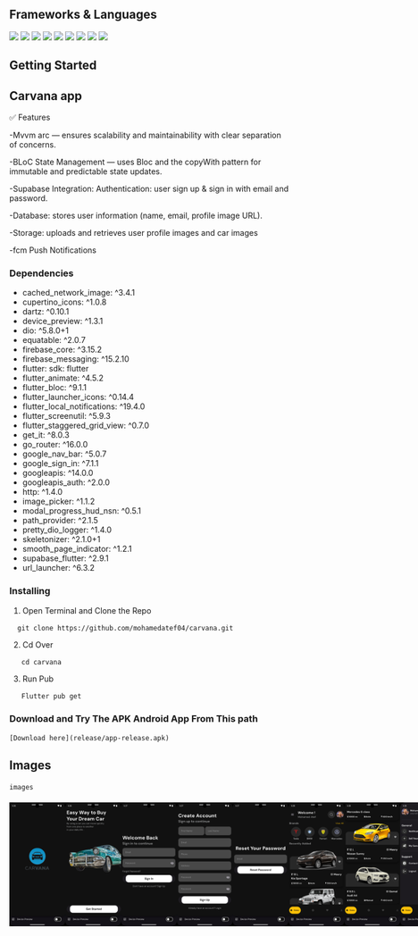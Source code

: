 
## Frameworks & Languages
  <a><img src = "https://img.shields.io/badge/Flutter-02569B?style=for-the-badge&logo=flutter&logoColor=white"></a>
  <a><img src = "https://img.shields.io/badge/Dart-0175C2?style=for-the-badge&logo=dart&logoColor=white"></a>
  <a><img src = "https://img.shields.io/badge/supabase-ffca28?style=for-the-badge&logo=supabase&logoColor=black"></a>
  <a><img src = "https://img.shields.io/badge/firebase-ffca28?style=for-the-badge&logo=firebase&logoColor=black"></a>
  <a><img src = "https://img.shields.io/badge/Notifications-ffca28?style=for-the-badge&logo=Notifications&logoColor=black"></a>
  <a><img src = "https://img.shields.io/badge/Android_Studio-3DDC84?style=for-the-badge&logo=android-studio&logoColor=white"></a>
  <a><img src = "https://img.shields.io/badge/Postman-FF6C37?style=for-the-badge&logo=Postman&logoColor=white"></a>
  <a><img src = "https://img.shields.io/badge/Android-3DDC84?style=for-the-badge&logo=android&logoColor=white"></a>
  <a><img src = "https://img.shields.io/badge/GIT-E44C30?style=for-the-badge&logo=git&logoColor=white"></a>
  





## Getting Started
## Carvana app
✅ Features

  -Mvvm arc — ensures scalability and maintainability with clear separation of concerns.
    
  -BLoC State Management — uses Bloc and the copyWith pattern for immutable and predictable state updates.
  
  -Supabase Integration:
   Authentication: user sign up & sign in with email and password.

  -Database: stores user information (name, email, profile image URL).

  -Storage: uploads and retrieves user profile images and car images

  -fcm Push Notifications

  


### Dependencies

 * cached_network_image: ^3.4.1
 * cupertino_icons: ^1.0.8
 * dartz: ^0.10.1
 * device_preview: ^1.3.1
 * dio: ^5.8.0+1
 * equatable: ^2.0.7
 * firebase_core: ^3.15.2
 * firebase_messaging: ^15.2.10
 * flutter:
    sdk: flutter
 * flutter_animate: ^4.5.2
 * flutter_bloc: ^9.1.1
 * flutter_launcher_icons: ^0.14.4
 * flutter_local_notifications: ^19.4.0
 * flutter_screenutil: ^5.9.3
 * flutter_staggered_grid_view: ^0.7.0
 * get_it: ^8.0.3
 * go_router: ^16.0.0
 * google_nav_bar: ^5.0.7
 * google_sign_in: ^7.1.1
 * googleapis: ^14.0.0
 * googleapis_auth: ^2.0.0
 * http: ^1.4.0
 * image_picker: ^1.1.2
 * modal_progress_hud_nsn: ^0.5.1
 * path_provider: ^2.1.5
 * pretty_dio_logger: ^1.4.0
 * skeletonizer: ^2.1.0+1
 * smooth_page_indicator: ^1.2.1
 * supabase_flutter: ^2.9.1
 * url_launcher: ^6.3.2



### Installing

1. Open Terminal and Clone the Repo
```
  git clone https://github.com/mohamedatef04/carvana.git
```

2. Cd Over
```
   cd carvana
```

3. Run Pub
```
   Flutter pub get
```

### Download and Try The APK Android App From This path

````
[Download here](release/app-release.apk)
````


## Images
````
images
````
<div style= "display : flex ; justify-content: space-between ; margin : 20px 0px">
<img src = "assets/screens/splash.png" width = "100px">
<img src = "assets/screens/onboarding.png" width = "100px">
<img src = "assets/screens/login.png" width = "100px">
<img src = "assets/screens/signup.png" width = "100px">
<img src = "assets/screens/reset_pass.png" width = "100px">
<img src = "assets/screens/home_1.png" width = "100px">
<img src = "assets/screens/home_2.png" width = "100px">
<img src = "assets/screens/home_3.png" width = "100px">
<img src = "assets/screens/search_1.png" width = "100px">
<img src = "assets/screens/search_2.png" width = "100px">
<img src = "assets/screens/notifications.png" width = "100px">
<img src = "assets/screens/sell_car_1.png" width = "100px">
<img src = "assets/screens/sell_car_2.png" width = "100px">
<img src = "assets/screens/uploaded_cars.png" width = "100px">
<img src = "assets/screens/edit_car_1.png" width = "100px">
<img src = "assets/screens/edit_car_2.png" width = "100px">
<img src = "assets/screens/brand_view.png" width = "100px">
<img src = "assets/screens/all_brands.png" width = "100px">
<img src = "assets/screens/brand_view_2.png" width = "100px">
<img src = "assets/screens/car_details_1.png" width = "100px">
<img src = "assets/screens/car_details_2.png" width = "100px">
<img src = "assets/screens/expolre.png" width = "100px">
<img src = "assets/screens/wishlist_2.png" width = "100px">
<img src = "assets/screens/profile.png" width = "100px">
</div>
